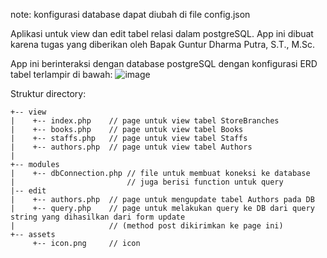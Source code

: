 note: konfigurasi database dapat diubah di file config.json

Aplikasi untuk view dan edit tabel relasi dalam postgreSQL. App ini dibuat karena
tugas yang diberikan oleh Bapak Guntur Dharma Putra, S.T., M.Sc.

App ini berinteraksi dengan database postgreSQL dengan konfigurasi ERD tabel terlampir di bawah:
![image](https://github.com/Adhisetama/TugasPostgreSQL_TekBasDat/assets/84426406/07d0f349-ac22-4468-a6f7-eecb3732d297)

Struktur directory:
```
+-- view
|    +-- index.php    // page untuk view tabel StoreBranches
|    +-- books.php    // page untuk view tabel Books
|    +-- staffs.php   // page untuk view tabel Staffs
|    +-- authors.php  // page untuk view tabel Authors
|
+-- modules
|    +-- dbConnection.php // file untuk membuat koneksi ke database
|                         // juga berisi function untuk query
|-- edit
|    +-- authors.php  // page untuk mengupdate tabel Authors pada DB
|    +-- query.php    // page untuk melakukan query ke DB dari query string yang dihasilkan dari form update
|                     // (method post dikirimkan ke page ini)
+-- assets
     +-- icon.png     // icon
```
